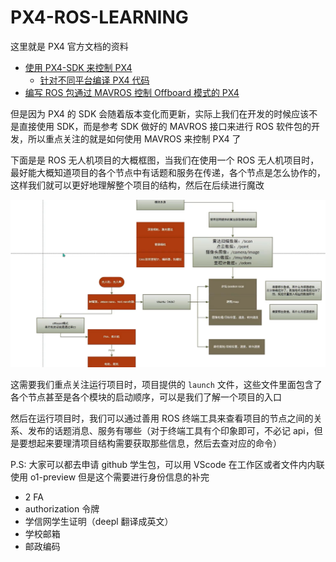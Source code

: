 # PX4-ROS-LEARNING

这里就是 PX4 官方文档的资料
- [使用 PX4-SDK 来控制 PX4](https://docs.px4.io/main/zh/modules/hello_sky.html)
	- [针对不同平台编译 PX4 代码](https://docs.px4.io/main/zh/dev_setup/building_px4.html#gazebo-classic)
- [编写 ROS 包通过 MAVROS 控制 Offboard 模式的 PX4](https://docs.px4.io/main/zh/ros/mavros_offboard_cpp.html)


但是因为 PX4 的 SDK 会随着版本变化而更新，实际上我们在开发的时候应该不是直接使用 SDK，而是参考 SDK 做好的 MAVROS 接口来进行 ROS 软件包的开发，所以重点关注的就是如何使用 MAVROS 来控制 PX4 了

下面是是 ROS 无人机项目的大概框图，当我们在使用一个 ROS 无人机项目时，最好能大概知道项目的各个节点中有话题和服务在传递，各个节点是怎么协作的，这样我们就可以更好地理解整个项目的结构，然后在后续进行魔改

![](assets-of-PX4-ROS-LEARNING/image-0.png)





这需要我们重点关注运行项目时，项目提供的 `launch` 文件，这些文件里面包含了各个节点甚至是各个模块的启动顺序，可以是我们了解一个项目的入口

然后在运行项目时，我们可以通过善用 ROS 终端工具来查看项目的节点之间的关系、发布的话题消息、服务有哪些（对于终端工具有个印象即可，不必记 api，但是要想起来要理清项目结构需要获取那些信息，然后去查对应的命令）

P.S: 大家可以都去申请 github 学生包，可以用 VScode 在工作区或者文件内内联使用 o1-preview 但是这个需要进行身份信息的补完
- 2 FA
- authorization 令牌
- 学信网学生证明（deepl 翻译成英文）
- 学校邮箱
- 邮政编码





